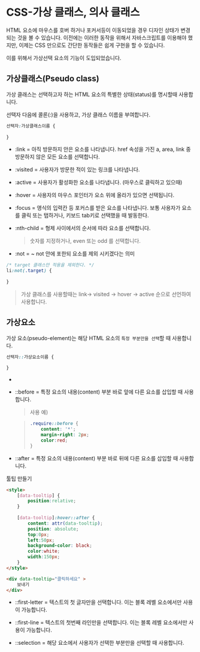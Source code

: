 # CSS-가상 클래스, 의사 클래스



HTML 요소에 마우스를 호버 하거나 포커서등이 이동되었을 경우 디자인 상태가 변경되는 것을 볼 수 있습니다. 이전에는 이러한 동작을 위해서 자바스크립트를 이용해야 했지만, 이제는 CSS 만으로도 간단한 동작들은 쉽게 구현을 할 수 있습니다.



이를 위해서 가상선택 요소의 기능이 도입되었습니다.



## 가상클래스(Pseudo class)

가상 클래스는 선택하고자 하는 HTML 요소의 특별한 상태(status)를 명시할때 사용합니다.



선택자 다음에 콜론(:)을 사용하고, 가상 클래스 이름을 부여합니다.

```css
선택자:가상클래스이름 {
    
}
```



* :link = 아직 방문하지 안은 요소를 나타냅니다.  href 속성을 가진 a, area, link 중 방문하지 않은 모든 요소를 선택합니다.
* :visited = 사용자가 방문한 적이 있는 링크를 나타냅니다.
* :active = 사용자가 활성화한 요소를 나타냅니다. (마우스로 클릭하고 있으때)
* :hover = 사용자의 마우스 포인터가 요소 위에 올라가 있으면 선택됩니다.
* :focus = 앵식의 입력칸 등 포커스를 받은 요소를 나타냅니다. 보통 사용자가 요소를 클릭 또는 탭하거나, 키보드 tab키로 선택했을 때 발동한다.



* :nth-child = 형제 사이에서의 순서에 따라 요소를 선택합니다.

  > 숫자를 지정하거나, even 또는 odd 를 선택합니다.



* :not = ~ not 안에 포한되 요소를 제외 시키겠다는 의미

```css
/* target 클래스만 적용을 제외한다. */
li:not(.target) {
    
}
```





> 가상 클래스를 사용할때는 link-> visited -> hover -> active 순으로 선언하여 사용합니다.





## 가상요소

가상 요소(pseudo-element)는 해당 HTML 요소의 `특정 부분만을 선택`할 때 사용합니다.



```css
선택자::가상요소이름 {
    
}
```

* 

* ::before = 특정 요소의 내용(content) 부분 바로 앞에 다른 요소를 삽입할 때 사용합니다.

  > 사용 예) 

  > ```css
  > .require::before {
  >     content: '*';
  >     margin-right: 2px;
  >     color:red;
  > }
  > ```
  >
  > 

* ::after = 특정 요소의 내용(content) 부분 바로 뒤에 다른 요소를 삽입할 때 사용합니다.



툴팁 만들기

```html
<style>
    [data-tooltip] {
        position:relative;
    } 
    
    [data-tooltip]:hover::after {
        content: attr(data-tooltip);
        position: absolute;
        top:0px;
        left:50px;
        background-color: black;
        color:white;
        width:150px;
    }
</style>

<div data-tooltip="클릭하세요" >
    보내기
</div>
```







* ::first-letter = 텍스트의 첫 글자만을 선택합니다. 이는 블록 레벨 요소에서만 사용이 가능합니다.
* ::first-line = 텍스트의 첫번째 라인만을 선택합니다. 이는 블록 레벨 요소에서만 사용이 가능합니다.



* ::selection = 해당 요소에서 사용자가 선택한 부분만을 선택할 때 사용합니다.